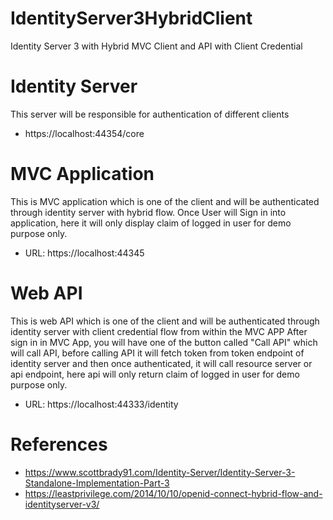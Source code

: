 # IdentityServer3HybridClient
Identity Server 3 with Hybrid MVC Client and API with Client Credential

# Identity Server
This server will be responsible for authentication of different clients
- https://localhost:44354/core
# MVC Application
This is MVC application which is one of the client and will be authenticated through identity server with hybrid flow.
Once User will Sign in into application, here it will only display claim of logged in user for demo purpose only.
- URL: https://localhost:44345
# Web API
This is web API which is one of the client and will be authenticated through identity server with client credential flow from within the MVC APP
After sign in in MVC App, you will have one of the button called "Call API" which will call API, before calling API it will fetch token from token endpoint of identity server and then once authenticated, it will call resource server or api endpoint, here api will only return claim of logged in user for demo purpose only.
- URL: https://localhost:44333/identity
# References
- https://www.scottbrady91.com/Identity-Server/Identity-Server-3-Standalone-Implementation-Part-3
- https://leastprivilege.com/2014/10/10/openid-connect-hybrid-flow-and-identityserver-v3/
